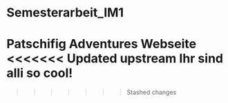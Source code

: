 # Semesterarbeit_IM1
 Patschifig Adventures Webseite
<<<<<<< Updated upstream
Ihr sind alli so cool!
=======

 
>>>>>>> Stashed changes
